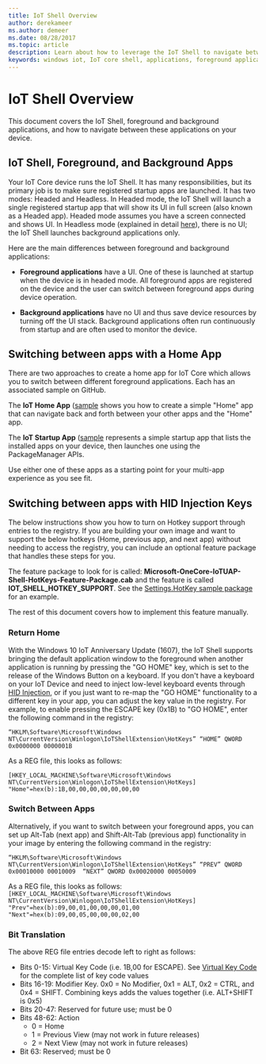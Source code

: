```yaml
---
title: IoT Shell Overview
author: derekameer
ms.author: demeer
ms.date: 08/28/2017
ms.topic: article
description: Learn about how to leverage the IoT Shell to navigate between navigations on your device.
keywords: windows iot, IoT core shell, applications, foreground applications, background applications
---
```


# IoT Shell Overview

This document covers the IoT Shell, foreground and background applications, and how to navigate between these applications on your device.

## IoT Shell, Foreground, and Background Apps

Your IoT Core device runs the IoT Shell. It has many responsibilities, but its primary job is to make sure registered startup apps are launched. It has two modes: Headed and Headless. 
In Headed mode, the IoT Shell will launch a single registered startup app that will show its UI in full screen (also known as a Headed app). Headed mode assumes you have a screen connected and shows UI. In Headless mode (explained in detail [here](../learn-about-hardware/HeadlessMode.md)), there is no UI; the IoT Shell launches background applications only.

Here are the main differences between foreground and background applications:

- **Foreground applications** have a UI. One of these is launched at startup when the device is in headed mode. All foreground apps are registered on the device and the user can switch between foreground apps during device operation.

- **Background applications** have no UI and thus save device resources by turning off the UI stack. Background applications often run continuously from startup and are often used to monitor the device.

## Switching between apps with a Home App

There are two approaches to create a home app for IoT Core which allows you to switch between different foreground applications. Each has an associated sample on GitHub.

The **IoT Home App** ([sample](https://developer.microsoft.com/en-us/windows/iot/samples/iothomeapp) shows you how to create a simple "Home" app that can navigate back and forth between your other apps and the "Home" app.

The **IoT Startup App** ([sample](https://developer.microsoft.com/en-us/windows/iot/samples/iotstartapp) represents a simple startup app that lists the installed apps on your device, then launches one using the PackageManager APIs.

Use either one of these apps as a starting point for your multi-app experience as you see fit.

## Switching between apps with HID Injection Keys

The below instructions show you how to turn on Hotkey support through entries to the registry. If you are building your own image and want to support the below hotkeys (Home, previous app, and next app) without needing to access the registry, you can include an optional feature package that handles these steps for you.

The feature package to look for is called: **Microsoft-OneCore-IoTUAP-Shell-HotKeys-Feature-Package.cab** and the feature is called **IOT_SHELL_HOTKEY_SUPPORT**. See the [Settings.HotKey sample package](https://github.com/ms-iot/iot-adk-addonkit/tree/master/Common/Packages/Settings.HotKey/Settings.HotKey.pkg.xml) for an example.

The rest of this document covers how to implement this feature manually.

### Return Home

With the Windows 10 IoT Anniversary Update (1607), the IoT Shell supports bringing the default application window to the foreground when another application is running by pressing the "GO HOME" key, which is set to the release of the Windows Button on a keyboard. If you don't have a keyboard on your IoT Device and need to inject low-level keyboard events through [HID Injection](https://developer.microsoft.com/en-us/windows/iot/samples/hidinjection), or if you just want to re-map the "GO HOME" functionality to a different key in your app, you can adjust the key value in the registry. For example, to enable pressing the ESCAPE key (0x1B) to "GO HOME", enter the following command in the registry:

``
“HKLM\Software\Microsoft\Windows NT\CurrentVersion\Winlogon\IoTShellExtension\HotKeys” “HOME” QWORD    0x0000000 0000001B  
``

As a REG file, this looks as follows:

``
[HKEY_LOCAL_MACHINE\Software\Microsoft\Windows NT\CurrentVersion\Winlogon\IoTShellExtension\HotKeys]
"Home"=hex(b):1B,00,00,00,00,00,00,00
``

### Switch Between Apps

Alternatively, if you want to switch between your foreground apps, you can set up Alt-Tab (next app) and Shift-Alt-Tab (previous app) functionality in your image by entering the following command in the registry:

``
“HKLM\Software\Microsoft\Windows NT\CurrentVersion\Winlogon\IoTShellExtension\HotKeys”
“PREV” QWORD 0x00010000 00010009 
“NEXT” QWORD 0x00020000 00050009 
``

As a REG file, this looks as follows:
``
[HKEY_LOCAL_MACHINE\Software\Microsoft\Windows NT\CurrentVersion\Winlogon\IoTShellExtension\HotKeys]
"Prev"=hex(b):09,00,01,00,00,00,01,00
"Next"=hex(b):09,00,05,00,00,00,02,00
``

### Bit Translation

The above REG file entries decode left to right as follows:

- Bits 0-15: Virtual Key Code (i.e. 1B,00 for ESCAPE). See [Virtual Key Code](https://msdn.microsoft.com/library/windows/desktop/dd375731(v=vs.85).aspx) for the complete list of key code values
- Bits 16-19: Modifier Key. 0x0 = No Modifier, 0x1 = ALT, 0x2 = CTRL, and 0x4 = SHIFT. Combining keys adds the values together (i.e. ALT+SHIFT is 0x5)
- Bits 20-47: Reserved for future use; must be 0
- Bits 48-62:  Action
    - 0 = Home
    - 1 = Previous View (may not work in future releases)
    - 2 = Next View (may not work in future releases)
- Bit 63: Reserved; must be 0

